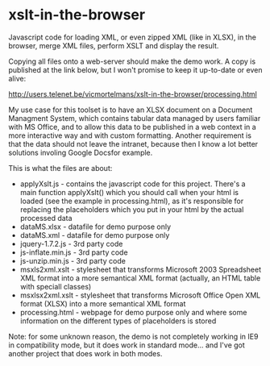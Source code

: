 xslt-in-the-browser
===================

Javascript code for loading XML, or even zipped XML (like in XLSX), in the browser, merge XML files, perform XSLT and display the result.

Copying all files onto a web-server should make the demo work. A copy is published at the link below, but I won't promise to keep it up-to-date or even alive:

http://users.telenet.be/vicmortelmans/xslt-in-the-browser/processing.html

My use case for this toolset is to have an XLSX document on a Document Managment System, which contains tabular data managed by users familiar with MS Office, and to allow this data to be published in a web context in a more interactive way and with custom formatting. Another requirement is that the data should not leave the intranet, because then I know a lot better solutions involing Google Docsfor example.

This is what the files are about:
* applyXslt.js - contains the javascript code for this project. There's a main function applyXslt() which you should call when your html is loaded (see the example in processing.html), as it's responsible for replacing the placeholders which you put in your html by the actual processed data
* dataMS.xlsx - datafile for demo purpose only
* dataMS.xml - datafile for demo purpose only
* jquery-1.7.2.js - 3rd party code
* js-inflate.min.js - 3rd party code
* js-unzip.min.js - 3rd party code
* msxls2xml.xslt - stylesheet that transforms Microsoft 2003 Spreadsheet XML format into a more semantical XML format (actually, an HTML table with speciall classes)
* msxlsx2xml.xslt - stylesheet that transforms Microsoft Office Open XML format (XLSX) into a more semantical XML format
* processing.html - webpage for demo purpose only and where some information on the different types of placeholders is stored

Note: for some unknown reason, the demo is not completely working in IE9 in compatibility mode, but it does work in standard mode... and I've got another project that does work in both modes.
